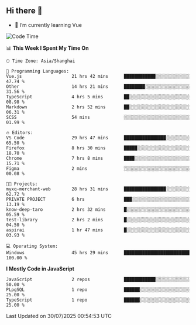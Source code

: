 ## Hi there 👋

- 🌱 I’m currently learning Vue

<!--START_SECTION:waka-->
![Code Time](http://img.shields.io/badge/Code%20Time-589%20hrs%203%20mins-blue)

📊 **This Week I Spent My Time On** 

```text
🕑︎ Time Zone: Asia/Shanghai

💬 Programming Languages: 
Vue.js                   21 hrs 42 mins      ████████████░░░░░░░░░░░░░   47.74 % 
Other                    14 hrs 21 mins      ████████░░░░░░░░░░░░░░░░░   31.56 % 
TypeScript               4 hrs 5 mins        ██░░░░░░░░░░░░░░░░░░░░░░░   08.98 % 
Markdown                 2 hrs 52 mins       ██░░░░░░░░░░░░░░░░░░░░░░░   06.31 % 
SCSS                     54 mins             ░░░░░░░░░░░░░░░░░░░░░░░░░   01.99 % 

🔥 Editors: 
VS Code                  29 hrs 47 mins      ████████████████░░░░░░░░░   65.50 % 
Firefox                  8 hrs 30 mins       █████░░░░░░░░░░░░░░░░░░░░   18.70 % 
Chrome                   7 hrs 8 mins        ████░░░░░░░░░░░░░░░░░░░░░   15.71 % 
Figma                    2 mins              ░░░░░░░░░░░░░░░░░░░░░░░░░   00.08 % 

🐱‍💻 Projects: 
myxq-merchant-web        28 hrs 31 mins      ████████████████░░░░░░░░░   62.72 % 
PRIVATE PROJECT          6 hrs               ███░░░░░░░░░░░░░░░░░░░░░░   13.19 % 
know-deep-taro           2 hrs 32 mins       █░░░░░░░░░░░░░░░░░░░░░░░░   05.59 % 
test-library             2 hrs 2 mins        █░░░░░░░░░░░░░░░░░░░░░░░░   04.50 % 
aspirai                  1 hr 47 mins        █░░░░░░░░░░░░░░░░░░░░░░░░   03.93 % 

💻 Operating System: 
Windows                  45 hrs 29 mins      █████████████████████████   100.00 % 
```

**I Mostly Code in JavaScript** 

```text
JavaScript               2 repos             ████████████░░░░░░░░░░░░░   50.00 % 
PLpgSQL                  1 repo              ██████░░░░░░░░░░░░░░░░░░░   25.00 % 
TypeScript               1 repo              ██████░░░░░░░░░░░░░░░░░░░   25.00 % 
```




 Last Updated on 30/07/2025 00:54:53 UTC
<!--END_SECTION:waka-->
